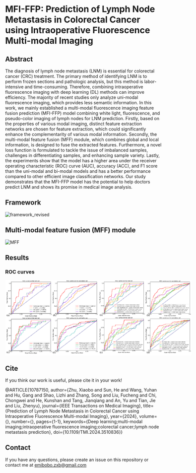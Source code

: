 # MFI-FFP: Prediction of Lymph Node Metastasis in Colorectal Cancer using Intraoperative Fluorescence Multi-modal Imaging

## Abstract 

The diagnosis of lymph node metastasis (LNM) is essential for colorectal cancer (CRC) treatment. The primary method of identifying LNM is to perform frozen sections and pathologic analysis, but this method is labor-intensive and time-consuming. Therefore, combining intraoperative fluorescence imaging with deep learning (DL) methods can improve efficiency. The majority of recent studies only analyze uni-modal fluorescence imaging, which provides less semantic information. In this work, we mainly established a multi-modal fluorescence imaging feature fusion prediction (MFI-FFP) model combining white light, fluorescence, and pseudo-color imaging of lymph nodes for LNM prediction. Firstly, based on the properties of various modal imaging, distinct feature extraction networks are chosen for feature extraction, which could significantly enhance the complementarity of various modal information. Secondly, the multi-modal feature fusion (MFF) module, which combines global and local information, is designed to fuse the extracted features. Furthermore, a novel loss function is formulated to tackle the issue of imbalanced samples, challenges in differentiating samples, and enhancing sample variety. Lastly, the experiments show that the model has a higher area under the receiver operating characteristic (ROC) curve (AUC), accuracy (ACC), and F1 score than the uni-modal and bi-modal models and has a better performance compared to other efficient image classification networks. Our study demonstrates that the MFI-FFP model has the potential to help doctors predict LNM and shows its promise in medical image analysis.
## Framework
![framework_revised](https://github.com/user-attachments/assets/ae1b49ab-4e49-452e-b858-09616f3c0aff)
## Multi-modal feature fusion (MFF) module
![MFF](https://github.com/user-attachments/assets/12741fa3-aa3a-437c-9fd2-fe05704e3e69)
## Results
### ROC curves
<div style="display: flex; justify-content: space-around;">
    <img src="https://github.com/Emibobo/MFI-FFP/blob/main/figures/ROC_1.png" alt="Image 1" width="300"/>
    <img src="https://github.com/Emibobo/MFI-FFP/blob/main/figures/ROC_2.png" alt="Image 2" width="300"/>
</div>

## Cite
If you think our work is useful, please cite it in your work!

@ARTICLE{10787150,
  author={Zhu, Xiaobo and Sun, He and Wang, Yuhan and Hu, Gang and Shao, Lizhi and Zhang, Song and Liu, Fucheng and Chi, Chongwei and He, Kunshan and Tang, Jianqiang and An, Yu and Tian, Jie and Liu, Zhenyu},
  journal={IEEE Transactions on Medical Imaging}, 
  title={Prediction of Lymph Node Metastasis in Colorectal Cancer using Intraoperative Fluorescence Multi-modal Imaging}, 
  year={2024},
  volume={},
  number={},
  pages={1-1},
  keywords={Deep learning;multi-modal imaging;intraoperative fluorescence imaging;colorectal cancer;lymph node metastasis prediction},
  doi={10.1109/TMI.2024.3510836}}

## Contact
If you have any questions, please create an issue on this repository or contact me at emibobo.zxb@gmail.com
